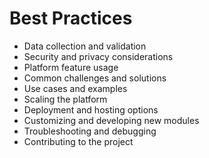 # Best Practices

- Data collection and validation
- Security and privacy considerations
- Platform feature usage
- Common challenges and solutions
- Use cases and examples
- Scaling the platform
- Deployment and hosting options
- Customizing and developing new modules
- Troubleshooting and debugging
- Contributing to the project

